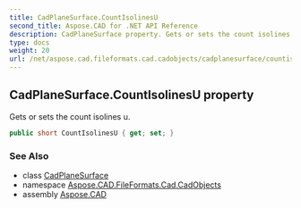 ```yaml
---
title: CadPlaneSurface.CountIsolinesU
second_title: Aspose.CAD for .NET API Reference
description: CadPlaneSurface property. Gets or sets the count isolines u
type: docs
weight: 20
url: /net/aspose.cad.fileformats.cad.cadobjects/cadplanesurface/countisolinesu/
---
```

## CadPlaneSurface.CountIsolinesU property

Gets or sets the count isolines u.

```csharp
public short CountIsolinesU { get; set; }
```

### See Also

* class [CadPlaneSurface](../)
* namespace [Aspose.CAD.FileFormats.Cad.CadObjects](../../cadplanesurface/)
* assembly [Aspose.CAD](../../../)


